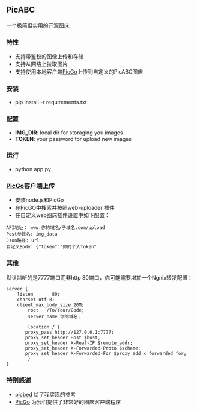 ##  PicABC
一个极简但实用的开源图床

### 特性
- 支持带鉴权的图像上传和存储
- 支持从网络上拉取图片
- 支持使用本地客户端[PicGo](https://github.com/staugur/picbed)上传到自定义的PicABC图床

###  安装
- pip install -r requirements.txt

### 配置
 - **IMG_DIR**: local dir for storaging you  images
 - **TOKEN**: your password for upload new images

### 运行
 - python app.py

### [PicGo](https://github.com/staugur/picbed)客户端上传
- 安装node.js和PicGo
- 在PicGO中搜索并按照web-uploader 插件
- 在自定义web图床插件设置中如下配置：


```
API地址： www.你的域名/子域名.com/upload
Post参数名: img_data
Json路径: url
自定义Body: {"token":"你的个人Token"
```

### 其他
默认监听的是7777端口而非http 80端口，你可能需要增加一个Ngnix转发配置：
```
server {
    listen       80;
    charset utf-8;
    client_max_body_size 20M;
        root   /To/Your/Code;
        server_name 你的域名;

        location / {
       proxy_pass http://127.0.0.1:7777;
       proxy_set_header Host $host;
       proxy_set_header X-Real-IP $remote_addr;
       proxy_set_header X-Forwarded-Proto $scheme;
       proxy_set_header X-Forwarded-For $proxy_add_x_forwarded_for;
        }
}
```

### 特别感谢
- [picbed](https://github.com/staugur/picbed) 给了我实现的参考
- [PicGo](https://github.com/staugur/picbed) 为我们提供了非常好的图床客户端程序
